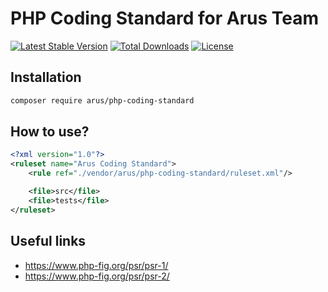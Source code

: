 # PHP Coding Standard for Arus Team

[![Latest Stable Version](https://poser.pugx.org/arus/php-coding-standard/v/stable)](https://packagist.org/packages/arus/php-coding-standard)
[![Total Downloads](https://poser.pugx.org/arus/php-coding-standard/downloads)](https://packagist.org/packages/arus/php-coding-standard)
[![License](https://poser.pugx.org/arus/php-coding-standard/license)](https://packagist.org/packages/arus/php-coding-standard)

## Installation

```bash
composer require arus/php-coding-standard
```

## How to use?

```xml
<?xml version="1.0"?>
<ruleset name="Arus Coding Standard">
    <rule ref="./vendor/arus/php-coding-standard/ruleset.xml"/>

    <file>src</file>
    <file>tests</file>
</ruleset>
```

## Useful links

* https://www.php-fig.org/psr/psr-1/
* https://www.php-fig.org/psr/psr-2/
